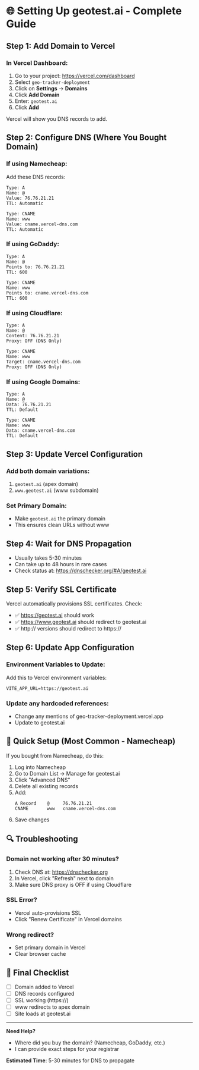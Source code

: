 # 🌐 Setting Up geotest.ai - Complete Guide

## Step 1: Add Domain to Vercel

### In Vercel Dashboard:
1. Go to your project: https://vercel.com/dashboard
2. Select `geo-tracker-deployment`
3. Click on **Settings** → **Domains**
4. Click **Add Domain**
5. Enter: `geotest.ai`
6. Click **Add**

Vercel will show you DNS records to add.

## Step 2: Configure DNS (Where You Bought Domain)

### If using Namecheap:
Add these DNS records:
```
Type: A
Name: @
Value: 76.76.21.21
TTL: Automatic

Type: CNAME
Name: www
Value: cname.vercel-dns.com
TTL: Automatic
```

### If using GoDaddy:
```
Type: A
Name: @
Points to: 76.76.21.21
TTL: 600

Type: CNAME
Name: www
Points to: cname.vercel-dns.com
TTL: 600
```

### If using Cloudflare:
```
Type: A
Name: @
Content: 76.76.21.21
Proxy: OFF (DNS Only)

Type: CNAME
Name: www
Target: cname.vercel-dns.com
Proxy: OFF (DNS Only)
```

### If using Google Domains:
```
Type: A
Name: @
Data: 76.76.21.21
TTL: Default

Type: CNAME
Name: www
Data: cname.vercel-dns.com
TTL: Default
```

## Step 3: Update Vercel Configuration

### Add both domain variations:
1. `geotest.ai` (apex domain)
2. `www.geotest.ai` (www subdomain)

### Set Primary Domain:
- Make `geotest.ai` the primary domain
- This ensures clean URLs without www

## Step 4: Wait for DNS Propagation

- Usually takes 5-30 minutes
- Can take up to 48 hours in rare cases
- Check status at: https://dnschecker.org/#A/geotest.ai

## Step 5: Verify SSL Certificate

Vercel automatically provisions SSL certificates. Check:
- ✅ https://geotest.ai should work
- ✅ https://www.geotest.ai should redirect to geotest.ai
- ✅ http:// versions should redirect to https://

## Step 6: Update App Configuration

### Environment Variables to Update:
Add this to Vercel environment variables:
```
VITE_APP_URL=https://geotest.ai
```

### Update any hardcoded references:
- Change any mentions of geo-tracker-deployment.vercel.app
- Update to geotest.ai

## 🎯 Quick Setup (Most Common - Namecheap)

If you bought from Namecheap, do this:
1. Log into Namecheap
2. Go to Domain List → Manage for geotest.ai
3. Click "Advanced DNS"
4. Delete all existing records
5. Add:
   ```
   A Record    @     76.76.21.21
   CNAME       www   cname.vercel-dns.com
   ```
6. Save changes

## 🔍 Troubleshooting

### Domain not working after 30 minutes?
1. Check DNS at: https://dnschecker.org
2. In Vercel, click "Refresh" next to domain
3. Make sure DNS proxy is OFF if using Cloudflare

### SSL Error?
- Vercel auto-provisions SSL
- Click "Renew Certificate" in Vercel domains

### Wrong redirect?
- Set primary domain in Vercel
- Clear browser cache

## 📱 Final Checklist

- [ ] Domain added to Vercel
- [ ] DNS records configured
- [ ] SSL working (https://)
- [ ] www redirects to apex domain
- [ ] Site loads at geotest.ai

---

**Need Help?**
- Where did you buy the domain? (Namecheap, GoDaddy, etc.)
- I can provide exact steps for your registrar

**Estimated Time**: 5-30 minutes for DNS to propagate